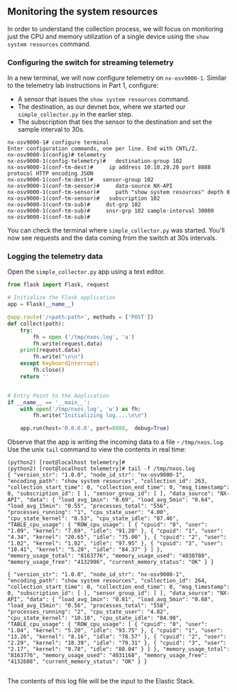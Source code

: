 ## Monitoring the system resources

In order to understand the collection process, we will focus on monitoring just the CPU and memory utilization of a single device using the `show system resources` command.

### Configuring the switch for streaming telemetry

In a new terminal, we will now configure telemetry on `nx-osv9000-1`. Similar to the telemetry lab instructions in Part 1, configure:
- A sensor that issues the `show system resources` command.
- The destination, as our devnet box, where we started our `simple_collector.py` in the earlier step.
- The subscription that ties the sensor to the destination and set the sample interval to 30s.

``` shell
nx-osv9000-1# configure terminal
Enter configuration commands, one per line. End with CNTL/Z.
nx-osv9000-1(config)# telemetry
nx-osv9000-1(config-telemetry)#   destination-group 102
nx-osv9000-1(conf-tm-dest)#     ip address 10.10.20.20 port 8888 protocol HTTP encoding JSON
nx-osv9000-1(conf-tm-dest)#   sensor-group 102
nx-osv9000-1(conf-tm-sensor)#     data-source NX-API
nx-osv9000-1(conf-tm-sensor)#     path "show system resources" depth 0
nx-osv9000-1(conf-tm-sensor)#   subscription 102
nx-osv9000-1(conf-tm-sub)#     dst-grp 102
nx-osv9000-1(conf-tm-sub)#     snsr-grp 102 sample-interval 30000
nx-osv9000-1(conf-tm-sub)#

```

You can check the terminal where `simple_collector.py` was started.  You'll now see requests and the data coming from the switch at 30s intervals.

### Logging the telemetry data

Open the `simple_collector.py` app using a text editor.

``` python
from flask import Flask, request

# Initialize the Flask application
app = Flask(__name__)

@app.route('/<path:path>', methods = ['POST'])
def collect(path):
    try:
        fh = open ('/tmp/nxos.log', 'a')
        fh.write(request.data)
	print(request.data)
        fh.write("\n\n")
    except KeyboardInterrupt:
        fh.close()
    return ''


# Entry Point to the Application
if __name__ == '__main__':
    with open('/tmp/nxos.log', 'w') as fh:
        fh.write("Initializing log....\n\n")

    app.run(host='0.0.0.0', port=8888,  debug=True)

```

Observe that the app is writing the incoming data to a file - `/tmp/nxos.log`. Use the unix `tail` command to view the contents in real time:

``` shell
(python2) [root@localhost telemetry]#
(python2) [root@localhost telemetry]# tail -f /tmp/nxos.log
{ "version_str": "1.0.0", "node_id_str": "nx-osv9000-1", "encoding_path": "show system resources", "collection_id": 263, "collection_start_time": 0, "collection_end_time": 0, "msg_timestamp": 0, "subscription_id": [ ], "sensor_group_id": [ ], "data_source": "NX-API", "data": { "load_avg_1min": "0.69", "load_avg_5min": "0.64", "load_avg_15min": "0.55", "processes_total": "556", "processes_running": "1", "cpu_state_user": "4.00", "cpu_state_kernel": "8.53", "cpu_state_idle": "87.46", "TABLE_cpu_usage": { "ROW_cpu_usage": [ { "cpuid": "0", "user": "1.09", "kernel": "7.69", "idle": "91.20" }, { "cpuid": "1", "user": "4.34", "kernel": "20.65", "idle": "75.00" }, { "cpuid": "2", "user": "1.02", "kernel": "1.02", "idle": "97.95" }, { "cpuid": "3", "user": "10.41", "kernel": "5.20", "idle": "84.37" } ] }, "memory_usage_total": "8163776", "memory_usage_used": "4030780", "memory_usage_free": "4132996", "current_memory_status": "OK" } }

{ "version_str": "1.0.0", "node_id_str": "nx-osv9000-1", "encoding_path": "show system resources", "collection_id": 264, "collection_start_time": 0, "collection_end_time": 0, "msg_timestamp": 0, "subscription_id": [ ], "sensor_group_id": [ ], "data_source": "NX-API", "data": { "load_avg_1min": "0.81", "load_avg_5min": "0.68", "load_avg_15min": "0.56", "processes_total": "558", "processes_running": "2", "cpu_state_user": "4.82", "cpu_state_kernel": "10.18", "cpu_state_idle": "84.98", "TABLE_cpu_usage": { "ROW_cpu_usage": [ { "cpuid": "0", "user": "1.04", "kernel": "5.20", "idle": "93.75" }, { "cpuid": "1", "user": "13.26", "kernel": "8.16", "idle": "78.57" }, { "cpuid": "2", "user": "2.29", "kernel": "18.39", "idle": "79.31" }, { "cpuid": "3", "user": "2.17", "kernel": "9.78", "idle": "88.04" } ] }, "memory_usage_total": "8163776", "memory_usage_used": "4031168", "memory_usage_free": "4132608", "current_memory_status": "OK" } }


```

The contents of this log file will be the input to the Elastic Stack.
